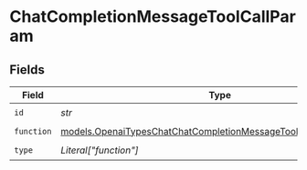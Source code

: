# ChatCompletionMessageToolCallParam


## Fields

| Field                                                                                                                                      | Type                                                                                                                                       | Required                                                                                                                                   | Description                                                                                                                                |
| ------------------------------------------------------------------------------------------------------------------------------------------ | ------------------------------------------------------------------------------------------------------------------------------------------ | ------------------------------------------------------------------------------------------------------------------------------------------ | ------------------------------------------------------------------------------------------------------------------------------------------ |
| `id`                                                                                                                                       | *str*                                                                                                                                      | :heavy_check_mark:                                                                                                                         | N/A                                                                                                                                        |
| `function`                                                                                                                                 | [models.OpenaiTypesChatChatCompletionMessageToolCallParamFunction](../models/openaitypeschatchatcompletionmessagetoolcallparamfunction.md) | :heavy_check_mark:                                                                                                                         | N/A                                                                                                                                        |
| `type`                                                                                                                                     | *Literal["function"]*                                                                                                                      | :heavy_check_mark:                                                                                                                         | N/A                                                                                                                                        |